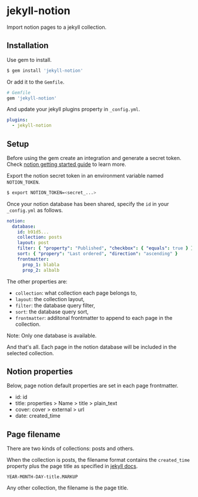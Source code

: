# jekyll-notion

Import notion pages to a jekyll collection.

## Installation

Use gem to install.
```bash
$ gem install 'jekyll-notion'
```

Or add it to the `Gemfile`.
```ruby
# Gemfile
gem 'jekyll-notion'
```

And update your jekyll plugins property in `_config.yml`.

```yml
plugins:
  - jekyll-notion
```

## Setup

Before using the gem create an integration and generate a secret token. Check [notion getting started guide](https://developers.notion.com/docs/getting-started) to learn more.

Export the notion secret token in an environment variable named `NOTION_TOKEN`.

```bash
$ export NOTION_TOKEN=<secret_...>
```

Once your notion database has been shared, specify the `id` in your `_config.yml` as follows.

```yml
notion:
  database:
    id: b91d5...
    collection: posts
    layout: post
    filter: { "property": "Published", "checkbox": { "equals": true } }
    sort: { "propery": "Last ordered", "direction": "ascending" }
    frontmatter:
      prop_1: blabla
      prop_2: albalb
```

The other properties are:
* `collection`: what collection each page belongs to,
* `layout`: the collection layout,
* `filter`: the database query filter,
* `sort`: the database query sort,
* `frontmatter`: additonal frontmatter to append to each page in the collection.

Note: Only one database is available.

And that's all. Each page in the notion database will be included in the selected collection.

## Notion properties

Below, page notion default properties are set in each page frontmatter.

* id: id
* title: properties > Name > title > plain_text
* cover: cover > external > url
* date: created_time

## Page filename

There are two kinds of collections: posts and others.

When the collection is posts, the filename format contains the `created_time` property plus the page title as specified in [jekyll docs](https://jekyllrb.com/docs/posts/#creating-posts).

```
YEAR-MONTH-DAY-title.MARKUP
```

Any other collection, the filename is the page title.
